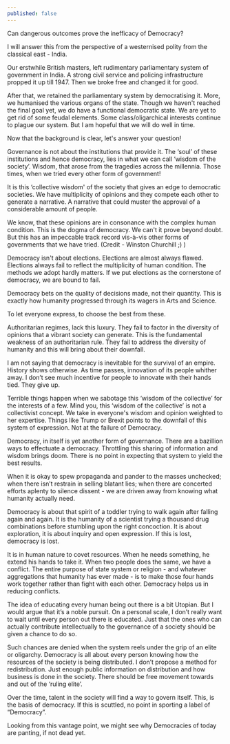 ```yaml
---
published: false
---
```

Can dangerous outcomes prove the inefficacy of Democracy?

I will answer this from the perspective of a westernised polity from the classical east - India.

Our erstwhile British masters, left rudimentary parliamentary system of government in India. A strong civil service and policing infrastructure propped it up till 1947. Then we broke free and changed it for good.

After that, we retained the parliamentary system by democratising it. More, we humanised the various organs of the state. Though we haven't reached the final goal yet, we do have a functional democratic state. We are yet to get rid of some feudal elements. Some class/oligarchical interests continue to plague our system. But I am hopeful that we will do well in time.

Now that the background is clear, let's answer your question!

Governance is not about the institutions that provide it. The ‘soul’ of these institutions and hence democracy, lies in what we can call ‘wisdom of the society’. Wisdom, that arose from the tragedies across the millennia. Those times, when we tried every other form of government!

It is this ‘collective wisdom' of the society that gives an edge to democratic societies. We have multiplicity of opinions and they compete each other to generate a narrative. A narrative that could muster the approval of a considerable amount of people.

We know, that these opinions are in consonance with the complex human condition. This is the dogma of democracy. We can't it prove beyond doubt. But this has an impeccable track record vis-à-vis other forms of governments that we have tried. (Credit - Winston Churchill ;) )

Democracy isn't about elections. Elections are almost always flawed. Elections always fail to reflect the multiplicity of human condition. The methods we adopt hardly matters. If we put elections as the cornerstone of democracy, we are bound to fail.

Democracy bets on the quality of decisions made, not their quantity. This is exactly how humanity progressed through its wagers in Arts and Science.

To let everyone express, to choose the best from these.

Authoritarian regimes, lack this luxury. They fail to factor in the diversity of opinions that a vibrant society can generate. This is the fundamental weakness of an authoritarian rule. They fail to address the diversity of humanity and this will bring about their downfall.

I am not saying that democracy is inevitable for the survival of an empire. History shows otherwise. As time passes, innovation of its people whither away. I don’t see much incentive for people to innovate with their hands tied. They give up.

Terrible things happen when we sabotage this ‘wisdom of the collective’ for the interests of a few. Mind you, this ‘wisdom of the collective’ is not a collectivist concept. We take in everyone's wisdom and opinion weighted to her expertise. Things like Trump or Brexit points to the downfall of this system of expression. Not at the failure of Democracy.

Democracy, in itself is yet another form of governance. There are a bazillion ways to effectuate a democracy. Throttling this sharing of information and wisdom brings doom. There is no point in expecting that system to yield the best results.

When it is okay to spew propaganda and pander to the masses unchecked; when there isn’t restrain in selling blatant lies; when there are concerted efforts aplenty to silence dissent - we are driven away from knowing what humanity actually need.

Democracy is about that spirit of a toddler trying to walk again after falling again and again. It is the humanity of a scientist trying a thousand drug combinations before stumbling upon the right concoction. It is about exploration, it is about inquiry and open expression. If this is lost, democracy is lost.

It is in human nature to covet resources. When he needs something, he extend his hands to take it. When two people does the same, we have a conflict. The entire purpose of state system or religion - and whatever aggregations that humanity has ever made - is to make those four hands work together rather than fight with each other. Democracy helps us in reducing conflicts.

The idea of educating every human being out there is a bit Utopian. But I would argue that it’s a noble pursuit. On a personal scale, I don’t really want to wait until every person out there is educated. Just that the ones who can actually contribute intellectually to the governance of a society should be given a chance to do so.

Such chances are denied when the system reels under the grip of an elite or oligarchy. Democracy is all about every person knowing how the resources of the society is being distributed. I don’t propose a method for redistribution. Just enough public information on distribution and how business is done in the society. There should be free movement towards and out of the ‘ruling elite’.

Over the time, talent in the society will find a way to govern itself. This, is the basis of democracy. If this is scuttled, no point in sporting a label of “Democracy”.

Looking from this vantage point, we might see why Democracies of today are panting, if not dead yet.